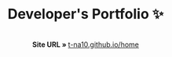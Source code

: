 <!-- PROJECT LOGO -->
<br />
<p align="center">
  <h1 align="center">Developer's Portfolio ✨</h1>

  <p align="center">
    <br/>
    <strong>Site URL » </strong>
    <a href="https://t-na10.github.io/home">t-na10.github.io/home</a>
  </p>
</p>
